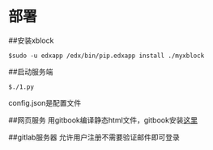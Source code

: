 # 部署

##安装xblock
```
$sudo -u edxapp /edx/bin/pip.edxapp install ./myxblock
```

##启动服务端
```
$./1.py
```
config.json是配置文件

##网页服务
用gitbook编译静态html文件，gitbook安装[这里](https://github.com/chtq/gitbook-1.5.0/blob/master/README.md)


##gitlab服务器
允许用户注册不需要验证邮件即可登录

